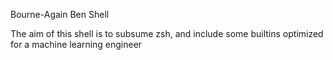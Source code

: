 Bourne-Again Ben Shell

The aim of this shell is to subsume zsh, and include some builtins optimized for a machine learning engineer
